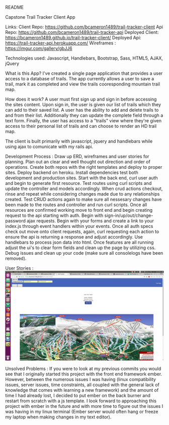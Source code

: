 README

Capstone Trail Tracker Client App

Links:
  Client Repo: https://github.com/bcameron1489/trail-tracker-client
  Api Repo: https://github.com/bcameron1489/trail-tracker-api
  Deployed Client: https://bcameron1489.github.io/trail-tracker-client/
  Deployed Api: https://trail-tracker-api.herokuapp.com/
  Wireframes : https://imgur.com/gallery/gbJJ6




Technologies used: Javascript, Handlebars, Bootstrap, Sass, HTML5, AJAX, jQuery

What is this App?
  I've created a single page application that provides a user access to a database of trails.  The app currently allows a user
  to save a trail, mark it as completed and view the trails cooresponding mountain trail map.

How does it work?
  A user must first sign up and sign in before accessing the sites content.  Upon sign in, the user is given our list of trails which they can add
  to their saved list.  A user has the ability to add and delete trails to and from their list.  Additionally they can update the complete field
  through a text form.  Finally, the user has access to a "trails" view where they're given access to their personal list of trails and can
  choose to render an HD trail map.

  The client is built primarily with javascript, jquery and handlebars while using ajax to comunicate with my rails api.


Development Process :
Draw up ERD, wireframes and user stories for planning.
Plan out an clear and well thought out direction and order of operations.
Create both repos with the right templates and deploy to proper sites.
Deploy backend on heroku.
Install dependencies test both development and production sites.
Start with the back end, curl user auth and begin to generate first resource.
Test routes using curl scripts and update the controller and models accordingly.
When crud actions checkout, rinse and repeat while considering changes made due to any relationships created.
Test CRUD actions again to make sure all nessesary changes have been made to the routes and controller and run curl scripts.
Once all resources are confirmed working move to front end and begin creating request to the api starting with auth.
Begin with sign-in/up/out/change-password ajax requests. Begin with your forms and create a link to your index.js through event handlers within your events.
Once all auth specs check out move onto client requests, again, curl requesting each action to ensure the api is returning a response and adjust accordingly.
Use handlebars to process json data into html.
Once features are all running adjust the ui's to clear form fields and clean up the page by utilizing css.
Debug issues and clean up your code (make sure all consolelogs have been removed).


User Stories : ![Alt text](/images/app-screenshot.png?raw=true)

Unsolved Problems :
  If you were to look at my previous commits you would see that I originally started this project with the front end framework ember.  However, between the numerous issues I was having (linux compatibility issues, server issues, time constraints, all coupled with the general lack of knowledge that comes with learning a new framework) and the amount of time I had already lost, I decided to put ember on the back burner and restart from scratch with a js template.  I look forward to approaching this project with ember in the future and with more time to figure out the issues I was having in my linux terminal (Ember server would often hang or freeze my laptop when making changes in my text editor).

